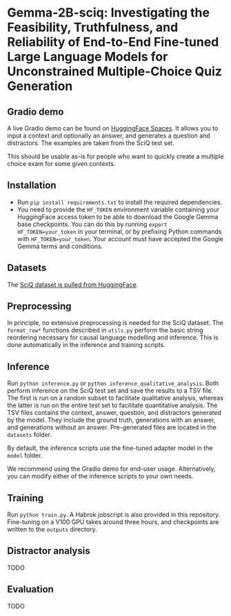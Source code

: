# Gemma-2B-sciq: Investigating the Feasibility, Truthfulness, and Reliability of End-to-End Fine-tuned Large Language Models for Unconstrained Multiple-Choice Quiz Generation

## Gradio demo
A live Gradio demo can be found on [HuggingFace Spaces](https://huggingface.co/spaces/Darwinkel/gemma-2b-sciq). It allows you to input a context and optionally an answer, and generates a question and distractors. The examples are taken from the SciQ test set. 

This should be usable as-is for people who want to quickly create a multiple choice exam for some given contexts.

## Installation
- Run `pip install requirements.txt` to install the required dependencies.
- You need to provide the `HF_TOKEN` environment variable containing your HuggingFace access token to be able to download the Google Gemma base checkpoints. You can do this by running `export HF_TOKEN=your_token` in your terminal, or by prefixing Python commands with `HF_TOKEN=your_token`. Your account must have accepted the Google Gemma terms and conditions.

## Datasets
The [SciQ dataset is pulled from HuggingFace](https://huggingface.co/datasets/allenai/sciq).

## Preprocessing
In principle, no extensive preprocessing is needed for the SciQ dataset. The `format_row*` functions described in `utils.py` perform the basic string reordering necessary for causal language modelling and inference. This is done automatically in the inference and training scripts.

## Inference
Run `python inference.py` or `python inference_qualitative_analysis`. Both perform inference on the SciQ test set and save the results to a TSV file. The first is run on a random subset to facilitate qualitative analysis, whereas the latter is run on the entire test set to facilitate quantitative analysis. The TSV files contains the context, answer, question, and distractors generated by the model. They include the ground truth, generations with an answer, and generations without an answer. Pre-generated files are located in the `datasets` folder.

By default, the inference scripts use the fine-tuned adapter model in the `model` folder.

We recommend using the Gradio demo for end-user usage. Alternatively, you can modify either of the inference scripts to your own needs.

## Training
Run `python train.py`. A Habrok jobscript is also provided in this repository. Fine-tuning on a V100 GPU takes around three hours, and checkpoints are written to the `outputs` directory.

## Distractor analysis
TODO

## Evaluation
TODO
